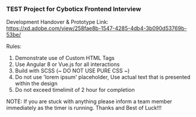 ### TEST Project for Cyboticx Frontend Interview ###
Development Handover & Prototype Link:  https://xd.adobe.com/view/258fae8b-1547-4285-4db4-3b090d53769b-53be/

Rules:
1) Demonstrate use of Custom HTML Tags
2) Use Angular 8 or Vue.js for all interactions
3) Build with SCSS (~ DO NOT USE PURE CSS ~)
4) Do not use 'lorem ipsum' placeholder, Use actual text that is presented within the design
5) Do not exceed timelimit of 2 hour for completion

NOTE:  If you are stuck with anything please inform a team member immediately as the timer is running.  Thanks and Best of Luck!!!
